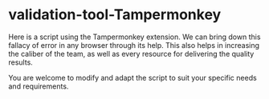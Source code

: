 # validation-tool-Tampermonkey
Here is a script using the Tampermonkey extension. We can bring down this fallacy of error in any browser through its help. This also helps in increasing the caliber of the team, as well as every resource for delivering the quality results.

You are welcome to modify and adapt the script to suit your specific needs and requirements.

